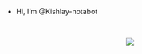 - Hi, I’m @Kishlay-notabot
<!---
Kishlay-notabot/Kishlay-notabot is a ✨ special ✨ repository because its `README.md` (this file) appears on your GitHub profile.
You can click the Preview link to take a look at your changes.
--->
<br>
<p align="center">
    <a href="https://git.io/streak-stats"><img src="https://streak-stats.demolab.com?user=Kishlay-notabot&theme=transparent"/></a>
</p>

